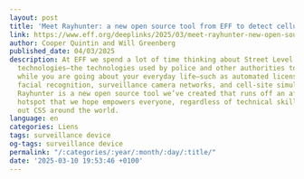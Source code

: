 ```yaml
---
layout: post
title: 'Meet Rayhunter: a new open source tool from EFF to detect cellular spying'
link: https://www.eff.org/deeplinks/2025/03/meet-rayhunter-new-open-source-tool-eff-detect-cellular-spying
author: Cooper Quintin and Will Greenberg
published_date: 04/03/2025
description: At EFF we spend a lot of time thinking about Street Level Surveillance
  technologies—the technologies used by police and other authorities to spy on you
  while you are going about your everyday life—such as automated license plate readers,
  facial recognition, surveillance camera networks, and cell-site simulators (CSS).
  Rayhunter is a new open source tool we’ve created that runs off an affordable mobile
  hotspot that we hope empowers everyone, regardless of technical skill, to help search
  out CSS around the world.
language: en
categories: Liens
tags: surveillance device
og-tags: surveillance device
permalink: "/:categories/:year/:month/:day/:title/"
date: '2025-03-10 19:53:46 +0100'
---
```

